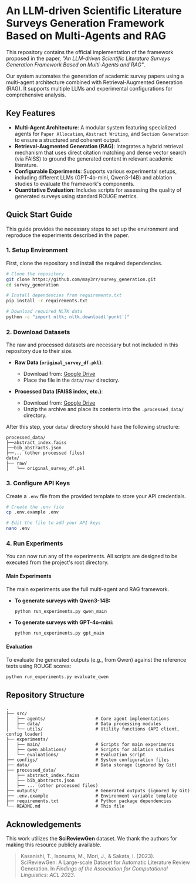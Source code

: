 # An LLM-driven Scientific Literature Surveys Generation Framework Based on Multi-Agents and RAG

This repository contains the official implementation of the framework proposed in the paper, *"An LLM-driven Scientific Literature Surveys Generation Framework Based on Multi-Agents and RAG"*.

Our system automates the generation of academic survey papers using a multi-agent architecture combined with Retrieval-Augmented Generation (RAG). It supports multiple LLMs and experimental configurations for comprehensive analysis.

## Key Features

-   **Multi-Agent Architecture**: A modular system featuring specialized agents for `Paper Allocation`, `Abstract Writing`, and `Section Generation` to ensure a structured and coherent output.
-   **Retrieval-Augmented Generation (RAG)**: Integrates a hybrid retrieval mechanism that uses direct citation matching and dense vector search (via FAISS) to ground the generated content in relevant academic literature.
-   **Configurable Experiments**: Supports various experimental setups, including different LLMs (GPT-4o-mini, Qwen3-14B) and ablation studies to evaluate the framework's components.
-   **Quantitative Evaluation**: Includes scripts for assessing the quality of generated surveys using standard ROUGE metrics.

## Quick Start Guide

This guide provides the necessary steps to set up the environment and reproduce the experiments described in the paper.

### 1. Setup Environment

First, clone the repository and install the required dependencies.

```bash
# Clone the repository
git clone https://github.com/may3rr/survey_generation.git
cd survey_generation

# Install dependencies from requirements.txt
pip install -r requirements.txt

# Download required NLTK data
python -c "import nltk; nltk.download('punkt')"
```

### 2. Download Datasets

The raw and processed datasets are necessary but not included in this repository due to their size.

-   **Raw Data (`original_survey_df.pkl`)**:
    -   Download from: [Google Drive](https://drive.google.com/file/d/1J83Ku6Qe63Tu6iDX9ek-G5SLxceDTXIC/view?usp=drive_link)
    -   Place the file in the `data/raw/` directory.

-   **Processed Data (FAISS index, etc.)**:
    -   Download from: [Google Drive](https://drive.google.com/file/d/1zzKO5cS7YAD4tjZ6K7QxhrYfqydpuopX/view?usp=drive_link)
    -   Unzip the archive and place its contents into the `.processed_data/` directory.

After this step, your `data/` directory should have the following structure:
```
processed_data/
├──abstract_index.faiss
├──bib_abstracts.json
├──... (other processed files)
data/
├── raw/
│   └── original_survey_df.pkl
```

### 3. Configure API Keys

Create a `.env` file from the provided template to store your API credentials.

```bash
# Create the .env file
cp .env.example .env

# Edit the file to add your API keys
nano .env
```

### 4. Run Experiments

You can now run any of the experiments. All scripts are designed to be executed from the project's root directory.

#### **Main Experiments**

The main experiments use the full multi-agent and RAG framework.

-   **To generate surveys with Qwen3-14B:**
    ```bash
    python run_experiments.py qwen_main
    ```
-   **To generate surveys with GPT-4o-mini:**
    ```bash
    python run_experiments.py gpt_main
    ```

#### **Evaluation**

To evaluate the generated outputs (e.g., from Qwen) against the reference texts using ROUGE scores:
```bash
python run_experiments.py evaluate_qwen
```

## Repository Structure

```
.
├── src/
│   ├── agents/                   # Core agent implementations
│   ├── data/                     # Data processing modules
│   └── utils/                    # Utility functions (API client, config loader)
├── experiments/
│   ├── main/                     # Scripts for main experiments
│   ├── qwen_ablations/           # Scripts for ablation studies
│   └── evaluations/              # Evaluation script
├── configs/                      # System configuration files
├── data/                         # Data storage (ignored by Git)
├── processed_data/
│   ├── abstract_index.faiss
│   ├── bib_abstracts.json
│   ├── ... (other processed files)
├── outputs/                      # Generated outputs (ignored by Git)
├── .env.example                  # Environment variable template
├── requirements.txt              # Python package dependencies
└── README.md                     # This file
```

## Acknowledgements

This work utilizes the **SciReviewGen** dataset. We thank the authors for making this resource publicly available.

> Kasanishi, T., Isonuma, M., Mori, J., & Sakata, I. (2023). SciReviewGen: A Large-scale Dataset for Automatic Literature Review Generation. In *Findings of the Association for Computational Linguistics: ACL 2023*.
